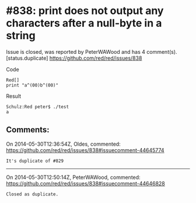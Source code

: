 
#838: print does not output any characters after a null-byte in a string
================================================================================
Issue is closed, was reported by PeterWAWood and has 4 comment(s).
[status.duplicate]
<https://github.com/red/red/issues/838>

Code

```
Red[]
print "a^(00)b^(00)"
```

Result

```
Schulz:Red peter$ ./test
a
```



Comments:
--------------------------------------------------------------------------------

On 2014-05-30T12:36:54Z, Oldes, commented:
<https://github.com/red/red/issues/838#issuecomment-44645774>

    It's duplicate of #829

--------------------------------------------------------------------------------

On 2014-05-30T12:50:14Z, PeterWAWood, commented:
<https://github.com/red/red/issues/838#issuecomment-44646828>

    Closed as duplicate.

